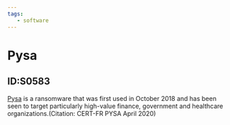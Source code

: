 ```yaml
---
tags:
   - software
---
```

# Pysa
## ID:S0583
[Pysa](/mitre/software/S0583) is a ransomware that was first used in October 2018 and has been seen to target particularly high-value finance, government and healthcare organizations.(Citation: CERT-FR PYSA April 2020)

